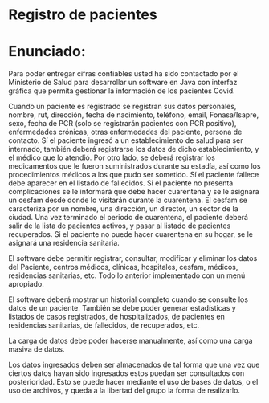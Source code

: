 # Registro de pacientes
# Enunciado:
Para poder entregar cifras confiables usted ha sido contactado por el Ministerio de Salud para
desarrollar un software en Java con interfaz gráfica que permita gestionar la información de los
pacientes Covid.

Cuando un paciente es registrado se registran sus datos personales, nombre, rut, dirección, fecha
de nacimiento, teléfono, email, Fonasa/Isapre, sexo, fecha de PCR (solo se registrarán pacientes con
PCR positivo), enfermedades crónicas, otras enfermedades del paciente, persona de contacto. Sí el
paciente ingresó a un establecimiento de salud para ser internado, también deberá registrarse los
datos de dicho establecimiento, y el médico que lo atendió. Por otro lado, se deberá registrar los
medicamentos que le fueron suministrados durante su estadía, así como los procedimientos
médicos a los que pudo ser sometido. Sí el paciente fallece debe aparecer en el listado de fallecidos.
Si el paciente no presenta complicaciones se le informará que debe hacer cuarentena y se le asignara
un cesfam desde donde lo visitarán durante la cuarentena. El cesfam se caracteriza por un nombre,
una dirección, un director, un sector de la ciudad. Una vez terminado el periodo de cuarentena, el
paciente deberá salir de la lista de pacientes activos, y pasar al listado de pacientes recuperados. Si
el paciente no puede hacer cuarentena en su hogar, se le asignará una residencia sanitaria.

El software debe permitir registrar, consultar, modificar y eliminar los datos del Paciente, centros médicos, 
clínicas, hospitales, cesfam, médicos, residencias sanitarias, etc. Todo lo anterior implementado con un menú apropiado. 

El software deberá mostrar un historial completo cuando se consulte los datos de un paciente.
También se debe poder generar estadísticas y listados de casos registrados, de hospitalizados, de
pacientes en residencias sanitarias, de fallecidos, de recuperados, etc.

La carga de datos debe poder hacerse manualmente, así como una carga masiva de datos.

Los datos ingresados deben ser almacenados de tal forma que una vez que ciertos datos hayan sido
ingresados estos puedan ser consultados con posterioridad. Esto se puede hacer mediante el uso
de bases de datos, o el uso de archivos, y queda a la libertad del grupo la forma de realizarlo.









